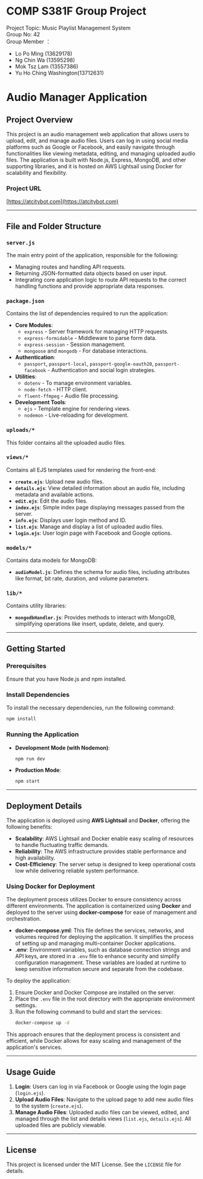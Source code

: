 # COMP S381F Group Project
Project Topic: Music Playlist Management System  
Group No: 42  
Group Member ：  
- Lo Po Ming (13629178)
- Ng Chin Wa (13595298)
- Mok Tsz Lam (13557386)
- Yu Ho Ching Washington(13712631)


# Audio Manager Application

## Project Overview

This project is an audio management web application that allows users to upload, edit, and manage audio files. Users can log in using social media platforms such as Google or Facebook, and easily navigate through functionalities like viewing metadata, editing, and managing uploaded audio files. The application is built with Node.js, Express, MongoDB, and other supporting libraries, and it is hosted on AWS Lightsail using Docker for scalability and flexibility.

### Project URL

[https://atcitybot.com](https://atcitybot.com)

---

## File and Folder Structure

### `server.js`
The main entry point of the application, responsible for the following:
- Managing routes and handling API requests.
- Returning JSON-formatted data objects based on user input.
- Integrating core application logic to route API requests to the correct handling functions and provide appropriate data responses.

### `package.json`
Contains the list of dependencies required to run the application:
- **Core Modules**: 
  - `express` - Server framework for managing HTTP requests.
  - `express-formidable` - Middleware to parse form data.
  - `express-session` - Session management.
  - `mongoose` and `mongodb` - For database interactions.
- **Authentication**: 
  - `passport`, `passport-local`, `passport-google-oauth20`, `passport-facebook` - Authentication and social login strategies.
- **Utilities**: 
  - `dotenv` - To manage environment variables.
  - `node-fetch` - HTTP client.
  - `fluent-ffmpeg` - Audio file processing.
- **Development Tools**: 
  - `ejs` - Template engine for rendering views.
  - `nodemon` - Live-reloading for development.

### `uploads/*`
This folder contains all the uploaded audio files.

### `views/*`
Contains all EJS templates used for rendering the front-end:
- **`create.ejs`**: Upload new audio files.
- **`details.ejs`**: View detailed information about an audio file, including metadata and available actions.
- **`edit.ejs`**: Edit the audio files.
- **`index.ejs`**: Simple index page displaying messages passed from the server.
- **`info.ejs`**: Displays user login method and ID.
- **`list.ejs`**: Manage and display a list of uploaded audio files.
- **`login.ejs`**: User login page with Facebook and Google options.

### `models/*`
Contains data models for MongoDB:
- **`audioModel.js`**: Defines the schema for audio files, including attributes like format, bit rate, duration, and volume parameters.

### `lib/*`
Contains utility libraries:
- **`mongodbHandler.js`**: Provides methods to interact with MongoDB, simplifying operations like insert, update, delete, and query.

---

## Getting Started

### Prerequisites
Ensure that you have Node.js and npm installed.

### Install Dependencies
To install the necessary dependencies, run the following command:
```sh
npm install
```

### Running the Application
- **Development Mode (with Nodemon)**:
  ```sh
  npm run dev
  ```
- **Production Mode**:
  ```sh
  npm start
  ```

---

## Deployment Details
The application is deployed using **AWS Lightsail** and **Docker**, offering the following benefits:
- **Scalability**: AWS Lightsail and Docker enable easy scaling of resources to handle fluctuating traffic demands.
- **Reliability**: The AWS infrastructure provides stable performance and high availability.
- **Cost-Efficiency**: The server setup is designed to keep operational costs low while delivering reliable system performance.

### Using Docker for Deployment
The deployment process utilizes Docker to ensure consistency across different environments. The application is containerized using **Docker** and deployed to the server using **docker-compose** for ease of management and orchestration.

- **docker-compose.yml**: This file defines the services, networks, and volumes required for deploying the application. It simplifies the process of setting up and managing multi-container Docker applications.
- **.env**: Environment variables, such as database connection strings and API keys, are stored in a `.env` file to enhance security and simplify configuration management. These variables are loaded at runtime to keep sensitive information secure and separate from the codebase.

To deploy the application:
1. Ensure Docker and Docker Compose are installed on the server.
2. Place the `.env` file in the root directory with the appropriate environment settings.
3. Run the following command to build and start the services:
   ```sh
   docker-compose up -d
   ```

This approach ensures that the deployment process is consistent and efficient, while Docker allows for easy scaling and management of the application's services.

---

## Usage Guide
1. **Login**: Users can log in via Facebook or Google using the login page (`login.ejs`).
2. **Upload Audio Files**: Navigate to the upload page to add new audio files to the system (`create.ejs`).
3. **Manage Audio Files**: Uploaded audio files can be viewed, edited, and managed through the list and details views (`list.ejs`, `details.ejs`). All uploaded files are publicly viewable.

---

## License
This project is licensed under the MIT License. See the `LICENSE` file for details.
